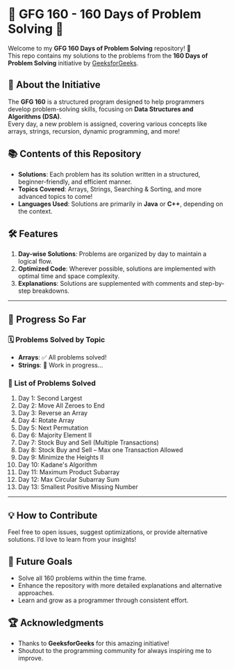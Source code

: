 # 🌟 **GFG 160 - 160 Days of Problem Solving** 🌟  

Welcome to my **GFG 160 Days of Problem Solving** repository! 🚀  
This repo contains my solutions to the problems from the **160 Days of Problem Solving** initiative by [GeeksforGeeks](https://www.geeksforgeeks.org).


## 📖 **About the Initiative** 
 
The **GFG 160** is a structured program designed to help programmers develop problem-solving skills, focusing on **Data Structures and Algorithms (DSA)**.  
Every day, a new problem is assigned, covering various concepts like arrays, strings, recursion, dynamic programming, and more!  


## 📚 **Contents of this Repository**  
- **Solutions**: Each problem has its solution written in a structured, beginner-friendly, and efficient manner.  
- **Topics Covered**: Arrays, Strings, Searching & Sorting, and more advanced topics to come!  
- **Languages Used**: Solutions are primarily in **Java** or **C++**, depending on the context.  


## 🛠️ **Features**  
1. **Day-wise Solutions**: Problems are organized by day to maintain a logical flow.  
2. **Optimized Code**: Wherever possible, solutions are implemented with optimal time and space complexity.  
3. **Explanations**: Solutions are supplemented with comments and step-by-step breakdowns.  

---

## 🚀 **Progress So Far**  
### 🗓️ Problems Solved by Topic  
- **Arrays**: ✅ All problems solved!  
- **Strings**: 🚧 Work in progress...  

### 🔢 List of Problems Solved  
1. Day 1: Second Largest  
2. Day 2: Move All Zeroes to End  
3. Day 3: Reverse an Array  
4. Day 4: Rotate Array  
5. Day 5: Next Permutation 
6. Day 6: Majority Element II 
7. Day 7: Stock Buy and Sell (Multiple Transactions) 
8. Day 8: Stock Buy and Sell – Max one Transaction Allowed  
9. Day 9: Minimize the Heights II
10. Day 10: Kadane's Algorithm  
11. Day 11: Maximum Product Subarray
12. Day 12: Max Circular Subarray Sum
13. Day 13: Smallest Positive Missing Number 

---

## 💡 **How to Contribute**  
Feel free to open issues, suggest optimizations, or provide alternative solutions. I’d love to learn from your insights!  


## 🎯 **Future Goals**  
- Solve all 160 problems within the time frame.  
- Enhance the repository with more detailed explanations and alternative approaches.  
- Learn and grow as a programmer through consistent effort.  


## 🏆 **Acknowledgments**  
- Thanks to **GeeksforGeeks** for this amazing initiative!  
- Shoutout to the programming community for always inspiring me to improve.  
